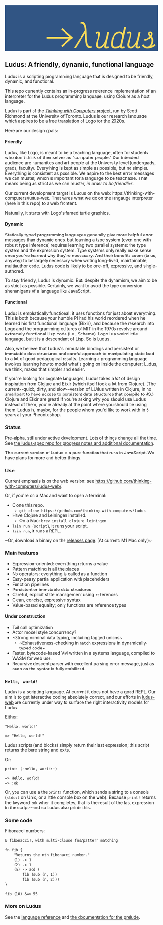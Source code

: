 ![Ludus logo](logo.png)
## Ludus: A friendly, dynamic, functional language
Ludus is a scripting programming language that is designed to be friendly, dynamic, and functional.

This repo currently contains an in-progress reference implementation of an interpreter for the Ludus programming language, using Clojure as a host language.

Ludus is part of the [_Thinking with Computers_ project](https://thinking-with-computers.github.io), run by Scott Richmond at the University of Toronto. Ludus is our research language, which aspires to be a free translation of Logo for the 2020s.

Here are our design goals:

#### Friendly
Ludus, like Logo, is meant to be a teaching language, often for students who don't think of themselves as "computer people." Our intended audience are humanities and art people at the University level (undergrads, grads, faculty). Everything is kept as simple as possible, but no simpler. Everything is consistent as possible. We aspire to the best error messages we can muster, which is important for a language to be teachable. That means being as strict as we can muster, _in order to be friendlier_.

Our current development target is Ludus on the web: https://thinking-with-computers/ludus-web. That wires what we do on the langauge interpreter (here in this repo) to a web frontent.

Naturally, it starts with Logo's famed turtle graphics.

#### Dynamic
Statically typed programming languages generally give more helpful error messages than dynamic ones, but learning a type system (even one with robust type inference) requires learning two parallel systems: the type system and the expression system. Type systems only really make sense once you've learned why they're necessary. And their benefits seem (to us, anyway) to be largely necessary when writing long-lived, maintainable, multiauthor code. Ludus code is likely to be one-off, expressive, and single-authored.

To stay friendly, Ludus is dynamic. But: despite the dynamism, we aim to be as strict as possible. Certainly, we want to avoid the type conversion shenanigans of a language like JavaScript.

#### Functional
Ludus is emphatically functional: it uses functions for just about everything. This is both because your humble PI had his world reordered when he learned his first functional language (Elixir), and because the research into Logo and the programming cultures of MIT in the 1970s revolve around extremely functional Lisp code (i.e., Scheme). Logo is a weird little language, but it is a descendant of Lisp. So is Ludus.

Also, we believe that Ludus's immutable bindings and persistent or immutable data structures and careful approach to manipulating state lead to a lot of good pedagogical results. Learning a programming language involves learning how to model what's going on inside the computer; Ludus, we think, makes that simpler and easier.

If you're looking for cognate languages, Ludus takes a _lot_ of design inspiration from Clojure and Elixir (which itself took a lot from Clojure). (The current--quick, dirty, and slow--version of LUdus written in Clojure, in no small part to have access to persistent data structures that compile to JS.) Clojure and Elixir are great! If you're asking why you should use Ludus instead of them, you're already at the point where you should be using them. Ludus is, maybe, for the people whom you'd like to work with in 5 years at your Pheonix shop.

### Status
Pre-alpha, still under active development. Lots of things change all the time. See [the ludus-spec repo for progress notes and additional documentation](https://github.com/thinking-with-computers/ludus-spec/blob/main/todo.md).

The current version of Ludus is a pure function that runs in JavaScript. We have plans for more and better things.

### Use
Current emphasis is on the web version: see https://github.com/thinking-with-computers/ludus-web/.

Or, if you're on a Mac and want to open a terminal:
* Clone this repo.
	- `git clone https://github.com/thinking-with-computers/ludus`
* Have Clojure and Leiningen installed.
	- On a Mac: `brew install clojure leiningen`
* `lein run {script}`, it runs your script.
* `lein run`, it runs a REPL.

~Or, download a binary on the [releases page](https://github.com/thinking-with-computers/ludus/releases). (At current: M1 Mac only.)~

### Main features
* Expression-oriented: everything returns a value
* Pattern matching in all the places
* No operators: everything is called as a function
* Easy-peasy partial application with placeholders
* Function pipelines
* Persistent or immutable data structures
* Careful, explicit state management using `ref`erences
* Clean, concise, expressive syntax
* Value-based equality; only functions are reference types

#### Under construction
* Tail call optimization
* Actor model style concurrency?
* ~Strong nominal data typing, including tagged unions~
	- ~Exhaustiveness-checking in `match` expressions in dynamically-typed code~
* Faster, bytecode-based VM written in a systems language, compiled to WASM for web use.
* Recursive descent parser with excellent parsing error message, just as soon as the syntax is fully stabilized.

### `Hello, world!`
Ludus is a scripting language. At current it does not have a good REPL. Our aim is to get interactive coding absolutely correct, and our efforts in [ludus-web](https://github.com/thinking-with-computers/ludus-web) are currently under way to surface the right interactivity models for Ludus.

Either:
```
"Hello, world!"
```
`=> "Hello, world!"`

Ludus scripts (and blocks) simply return their last expression; this script returns the bare string and exits.

Or:
```
print! ("Hello, world!")
```
```
=> Hello, world! 
=> :ok
```

Or, you can use a the `print!` function, which sends a string to a console (`stdout` on Unix, or a little console box on the web). Because `print!` returns the keyword `:ok` when it completes, that is the result of the last expression in the script--and so Ludus also prints this.

### Some code
Fibonacci numbers:
```
& fibonacci!, with multi-clause fns/pattern matching

fn fib {
	"Returns the nth fibonacci number."
	(1) -> 1
	(2) -> 1
	(n) -> add (
		fib (sub (n, 1))
		fib (sub (n, 2)))
}

fib (10) &=> 55
```

### More on Ludus
See the [language reference](/language.md) and [the documentation for the prelude](/prelude.md).
